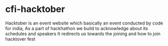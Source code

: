 # cfi-hacktober
Hacktober is an event website which basically an event conducted by code for india, 
As a part of hackhathon we build to acknowledge about its schedules and speakers 
It redirects us towards the joining and how to join hacktover fest 
